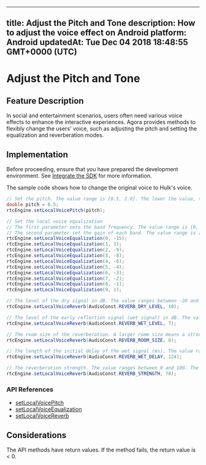 
---
title: Adjust the Pitch and Tone
description: How to adjust the voice effect on Android
platform: Android
updatedAt: Tue Dec 04 2018 18:48:55 GMT+0000 (UTC)
---
# Adjust the Pitch and Tone
## Feature Description 
In social and entertainment scenarios, users often need various voice effects to enhance the interactive experiences. Agora provides methods to flexibly change the users' voice, such as adjusting the pitch and setting the equalization and reverberation modes.

## Implementation
Before proceeding, ensure that you have prepared the development environment. See [Integrate the SDK](../../en/Voice/android_audio.md) for more information.

The sample code shows how to change the original voice to Hulk's voice.

```java
// Set the pitch. The value range is [0.5, 2.0]. The lower the value, the lower the pitch. The default value is 1.0, which is the original pitch.
double pitch = 0.5;
rtcEngine.setLocalVoicePitch(pitch);

// Set the local voice equalization
// The first parameter sets the band frequency. The value range is [0, 9], each value representing the center frequency of the band: [31, 62, 125, 250, 500, 1k, 2k, 4k, 8k, 16k] Hz
// The second parameter set the gain of each band. The value range is [-15,15], in dB, and the default is 0.
rtcEngine.setLocalVoiceEqualization(0, -15);
rtcEngine.setLocalVoiceEqualization(1, 3);
rtcEngine.setLocalVoiceEqualization(2, -9);
rtcEngine.setLocalVoiceEqualization(3, -8);
rtcEngine.setLocalVoiceEqualization(4, -6);
rtcEngine.setLocalVoiceEqualization(5, -4);
rtcEngine.setLocalVoiceEqualization(6, -3);
rtcEngine.setLocalVoiceEqualization(7, -2);
rtcEngine.setLocalVoiceEqualization(8, -1);
rtcEngine.setLocalVoiceEqualization(9, 1);

// The level of the dry signal in dB. The value ranges between -20 and 10.
rtcEngine.setLocalVoiceReverb(AudioConst.REVERB_DRY_LEVEL, 10);

// The level of the early reflection signal (wet signal) in dB. The value ranges between -20 and 10.
rtcEngine.setLocalVoiceReverb(AudioConst.REVERB_WET_LEVEL, 7);

// The room size of the reverberation. A larger romm size means a stronger reverberation. The value ranges between 0 and 100.
rtcEngine.setLocalVoiceReverb(AudioConst.REVERB_ROOM_SIZE, 6);

// The length of the initial delay of the wet signal (ms). The value range between 0 and 200.
rtcEngine.setLocalVoiceReverb(AudioConst.REVERB_WET_DELAY, 124);

// The reverberation strength. The value ranges between 0 and 100. The higher the value, the stronger the reverberation.
rtcEngine.setLocalVoiceReverb(AudioConst.REVERB_STRENGTH, 78);
```

### API References

- [setLocalVoicePitch](https://docs.agora.io/en/Voice/API%20Reference/java/classio_1_1agora_1_1rtc_1_1_rtc_engine.html#a41b525f9cbf2911594bcda9b20a728c9)
- [setLocalVoiceEqualization](https://docs.agora.io/en/Voice/API%20Reference/java/classio_1_1agora_1_1rtc_1_1_rtc_engine.html#a9e3aa79f0d6d8f2ea81907543506d960)
- [setLocalVoiceReverb](https://docs.agora.io/en/Voice/API%20Reference/java/classio_1_1agora_1_1rtc_1_1_rtc_engine.html#a4afc32ba68e997e90ba3f128317827fa)

## Considerations
The API methods have return values. If the method fails, the return value is < 0.
